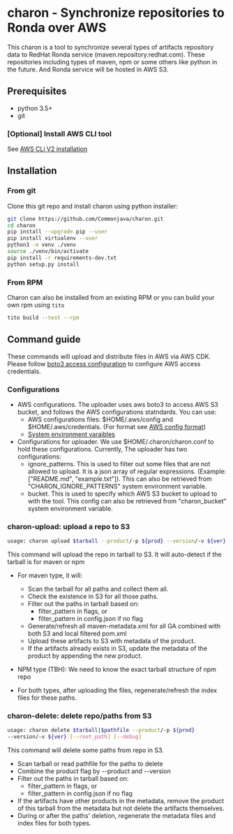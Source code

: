 # charon - Synchronize repositories to Ronda over AWS

This charon is a tool to synchronize several types of artifacts
repository data to RedHat Ronda service (maven.repository.redhat.com). These
repositories including types of maven, npm or some others like python in the
future. And Ronda service will be hosted in AWS S3.

## Prerequisites

* python 3.5+
* git

### [Optional] Install AWS CLI tool

See [AWS CLi V2 installation](https://docs.aws.amazon.com/cli/latest/userguide/install-cliv2-linux.html#cliv2-linux-install)

## Installation

### From git

Clone this git repo and install charon using python installer:

```bash
git clone https://github.com/Commonjava/charon.git
cd charon
pip install --upgrade pip --user
pip install virtualenv --user
python3 -m venv ./venv
source ./venv/bin/activate
pip install -r requirements-dev.txt
python setup.py install 
```

### From RPM

Charon can also be installed from an existing RPM or you can build your own rpm
using `tito`

```bash
tito build --test --rpm
```

## Command guide

These commands will upload and distribute files in AWS via AWS CDK. Please
follow [boto3 access configuration](https://boto3.amazonaws.com/v1/documentation/api/latest/guide/configuration.html)
to configure AWS access credentials.

### Configurations

* AWS configurations. The uploader uses aws boto3 to access AWS S3 bucket, and follows the AWS configurations statndards. You can use:
  * AWS configurations files: $HOME/.aws/config and $HOME/.aws/credentials. (For format see [AWS config format](https://docs.aws.amazon.com/sdkref/latest/guide/file-format.html))
  * [System environment varaibles](https://docs.aws.amazon.com/cli/latest/userguide/cli-configure-envvars.html)
* Configurations for uploader. We use $HOME/.charon/charon.conf to hold these configurations. Currently, The uploader has two configurations:
  * ignore_patterns. This is used to filter out some files that are not allowed to upload. It is a json array of regular expressions. (Example: ["README.md", "example.txt"]). This can also be retrieved from "CHARON_IGNORE_PATTERNS" system environment variable.
  * bucket. This is used to specify which AWS S3 bucket to upload to with the tool. This config can also be retrieved from "charon_bucket" system environment variable.

### charon-upload: upload a repo to S3

```bash
usage: charon upload $tarball --product/-p ${prod} --version/-v ${ver} [--root_path] [--ignore_patterns] [--debug]
```

This command will upload the repo in tarball to S3.
It will auto-detect if the tarball is for maven or npm

* For maven type, it will:
  * Scan the tarball for all paths and collect them all.
  * Check the existence in S3 for all those paths.
  * Filter out the paths in tarball based on:
    * filter_pattern in flags, or
    * filter_pattern in config.json if no flag
  * Generate/refresh all maven-metadata.xml for all GA combined
    with both S3 and local filtered pom.xml
  * Upload these artifacts to S3 with metadata of the product.
  * If the artifacts already exists in S3, update the metadata
    of the product by appending the new product.

* NPM type (TBH): We need to know the exact tarball structure
  of npm repo

* For both types, after uploading the files, regenerate/refresh
  the index files for these paths.

### charon-delete: delete repo/paths from S3

```bash
usage: charon delete $tarball|$pathfile --product/-p ${prod}
--version/-v ${ver} [--root_path] [--debug]
```

This command will delete some paths from repo in S3.

* Scan tarball or read pathfile for the paths to delete
* Combine the product flag by --product and --version
* Filter out the paths in tarball based on:
  * filter_pattern in flags, or
  * filter_pattern in config.json if no flag
* If the artifacts have other products in the metadata,
  remove the product of this tarball from the metadata
  but not delete the artifacts themselves.
* During or after the paths' deletion, regenerate the
  metadata files and index files for both types.
